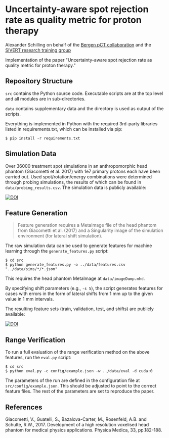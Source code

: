 # Uncertainty-aware spot rejection rate as quality metric for proton therapy

Alexander Schilling on behalf of the
[Bergen pCT collaboration](https://www.uib.no/en/ift/142356/medical-physics-bergen-pct-project)
and the [SIVERT research training group](https://sivert.info/)

Implementation of the paper "Uncertainty-aware spot rejection rate as quality metric for proton therapy."

## Repository Structure

`src` contains the Python source code. Executable scripts are at the top level and all modules are in sub-directories.

`data` contains supplementary data and the directory is used as output of the scripts.

Everything is implemented in Python with the required 3rd-party libraries listed in requirements.txt, which can be
installed via pip:

    $ pip install -r requirements.txt

## Simulation Data

Over 36000 treatment spot simulations in an anthropomorphic head phantom (Giacometti et al. 2017) with 1e7 primary
protons each have been carried out. Used spot/rotation/energy combinations were determined through probing simulations,
the results of which can be found in `data/probing_results.csv`. The simulation data is publicly available:

[![DOI](https://zenodo.org/badge/DOI/10.5281/zenodo.7951680.svg)](https://doi.org/10.5281/zenodo.7951680)

## Feature Generation

> Feature generation requires a MetaImage file of the head phantom from Giacometti et al. (2017)
> and a Singularity image of the simulation environment (for lateral shift simulation).

The raw simulation data can be used to generate features for machine learning through the `generate_features.py` script:

    $ cd src
    $ python generate_features.py -o ../data/features.csv "../data/sims/*/*.json"

This requires the head phantom MetaImage at `data/imageDump.mhd`.

By specifying shift parameters (e.g., `-s 5`), the script generates features for cases with errors in the form of
lateral shifts from 1 mm up to the given value in 1 mm intervals.

The resulting feature sets (train, validation, test, and shifts) are publicly available:

[![DOI](https://zenodo.org/badge/DOI/10.5281/zenodo.8055135.svg)](https://doi.org/10.5281/zenodo.8055135)

## Range Verification

To run a full evaluation of the range verification method on the above features, run the `eval.py` script:

    $ cd src
    $ python eval.py -c config/example.json -w ../data/eval -d cuda:0

The parameters of the run are defined in the configuration file at `src/config/example.json`. This should be adjusted
to point to the correct feature files. The rest of the parameters are set to reproduce the paper.

## References

Giacometti, V., Guatelli, S., Bazalova-Carter, M., Rosenfeld, A.B. and Schulte, R.W., 2017.
Development of a high resolution voxelised head phantom for medical physics applications.
Physica Medica, 33, pp.182-188.
